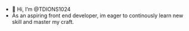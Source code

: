 - 👋 Hi, I’m @TDIONS1024
- As an aspiring front end developer, im eager to continously learn new skill and master my craft. 
